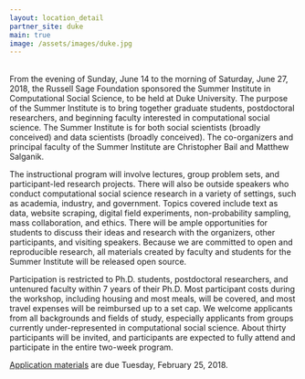 ```yaml
---
layout: location_detail
partner_site: duke
main: true
image: /assets/images/duke.jpg
---
```


<br>
From the evening of Sunday, June 14 to the morning of Saturday, June 27, 2018, the Russell Sage Foundation sponsored the Summer Institute in Computational Social Science, to be held at Duke University. The purpose of the Summer Institute is to bring together graduate students, postdoctoral researchers, and beginning faculty interested in computational social science. The Summer Institute is for both social scientists (broadly conceived) and data scientists (broadly conceived).  The co-organizers and principal faculty of the Summer Institute are Christopher Bail and Matthew Salganik.

The instructional program will involve lectures, group problem sets, and participant-led research projects. There will also be outside speakers who conduct computational social science research in a variety of settings, such as academia, industry, and government. Topics covered include text as data, website scraping, digital field experiments, non-probability sampling, mass collaboration, and ethics. There will be ample opportunities for students to discuss their ideas and research with the organizers, other participants, and visiting speakers. Because we are committed to open and reproducible research, all materials created by faculty and students for the Summer Institute will be released open source.

Participation is restricted to Ph.D. students, postdoctoral researchers, and untenured faculty within 7 years of their Ph.D. Most participant costs during the workshop, including housing and most meals, will be covered, and most travel expenses will be reimbursed up to a set cap. We welcome applicants from all backgrounds and fields of study, especially applicants from groups currently under-represented in computational social science.  About thirty participants will be invited, and participants are expected to fully attend and participate in the entire two-week program.

[Application materials](https://compsocialscience.github.io/summer-institute/2020/apply) are due Tuesday, February 25, 2018.